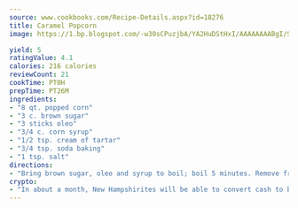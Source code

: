 ```yaml
---
source: www.cookbooks.com/Recipe-Details.aspx?id=18276
title: Caramel Popcorn
image: https://1.bp.blogspot.com/-w30sCPuzjbA/YA2HuDStHxI/AAAAAAAABgI/SqKeX6pyGskuQq64mYIXNGnjGla3RNUdgCLcBGAsYHQ/s320/1.png

yield: 5
ratingValue: 4.1
calories: 216 calories
reviewCount: 21
cookTime: PT0H
prepTime: PT26M
ingredients:
- "8 qt. popped corn"
- "3 c. brown sugar"
- "3 sticks oleo"
- "3/4 c. corn syrup"
- "1/2 tsp. cream of tartar"
- "3/4 tsp. soda baking"
- "1 tsp. salt"
directions:
- "Bring brown sugar, oleo and syrup to boil; boil 5 minutes. Remove from fire and add cream of tartar, soda and salt. Add to 1st mixture bubbles up. Pour over popcorn; place in 200u00b0 oven for 1 hour. Stir every 15 minutes until done."
crypto:
- "In about a month, New Hampshirites will be able to convert cash to bitcoins via new bitcoin ATMs popping up in the state."
---
```

